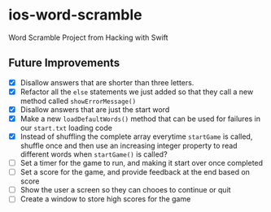 # ios-word-scramble
Word Scramble Project from Hacking with Swift

## Future Improvements

- [x] Disallow answers that are shorter than three letters.
- [x] Refactor all the `else` statements we just added so that they call a new method called `showErrorMessage()`
- [x] Disallow answers that are just the start word
- [x] Make a new `loadDefaultWords()` method that can be used for failures in our `start.txt` loading code
- [x] Instead of shuffling the complete array everytime `startGame` is called, shuffle once and then use an increasing integer property to read different words when `startGame()` is called?
- [ ] Set a timer for the game to run, and making it start over once completed
- [ ] Set a score for the game, and provide feedback at the end based on score
- [ ] Show the user a screen so they can chooes to continue or quit
- [ ] Create a window to store high scores for the game
